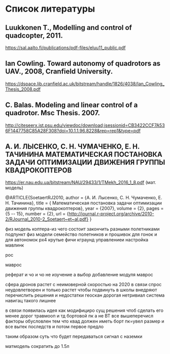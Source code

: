 # Список литературы
## Luukkonen T., Modelling and control of quadcopter, 2011.
https://sal.aalto.fi/publications/pdf-files/eluu11_public.pdf
## Ian Cowling. Toward autonomy of quadrotors as UAV., 2008, Cranfield University.
https://dspace.lib.cranfield.ac.uk/bitstream/handle/1826/4038/Ian_Cowling_Thesis_2008.pdf
## C. Balas. Modeling and linear control of a quadrotor. Msc Thesis. 2007.
http://citeseerx.ist.psu.edu/viewdoc/download;jsessionid=CB3422CCF7A536F1447758C85A28F308?doi=10.1.1.96.8228&rep=rep1&type=pdf
## А. И. ЛЫСЕНКО, С. Н. ЧУМАЧЕНКО, Е. Н. ТАЧИНИНА МАТЕМАТИЧЕСКАЯ ПОСТАНОВКА ЗАДАЧИ ОПТИМИЗАЦИИ ДВИЖЕНИЯ ГРУППЫ КВАДРОКОПТЕРОВ
https://er.nau.edu.ua/bitstream/NAU/29433/1/TMekh_2016_1_8.pdf (мат. модель)

@ARTICLE{SoetaertRJ2010,
	author = {А. И. Лысенко, С. Н. Чумаченко, Е. Н. Тачинина},
	title = { Математическая постановка задачи оптимизации движения группы квадрокоптеров},
	year = {2007},
	volume = {2},
	pages = {5 -- 15},
	number = {2},
	url = {http://journal.r-project.org/archive/2010-2/RJournal_2010-2_Soetaert~et~al.pdf}
}

физ модель коптера-из чего состоит
  закончить разными полетниками
подпункт физ модели
  семейство полетников и прошивок
  для гонок и для автономок
рх4
  крутые фичи
кграунд
  управлениеи настройка
мавлинк
  
рос
  
маврос


реферат
и чо
и чо
не изучение а выбор
добавление модуля маврос

сфера дронов растет с неимоверной скоростью
на 2020
в связи спрос неудовлетворен и только растет
чтобы подвинуть в  школы внедряют
перечислить решения и недостатки
геоскан дорогая нетривиал система навигац
такого лишнее

в связи появилась идея как модифициро сущ решения чтоб сделать его менее дорог травмооп и тд
бортовой пк а не ВТ
все вышеперечисл факторы обусловлен тем что квад должен иметь  борт пк=увел размер и все вытек последств
и потом первое предло

таким образом суть что будет передаваться сигнал с наземки

матмодель сократить до 1.5л
